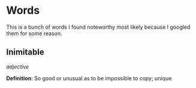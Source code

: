 # Words

This is a bunch of words I found noteworthy most likely because I googled them for some reason.

## Inimitable

*adjective*

**Definition**: So good or unusual as to be impossible to copy; unique.
